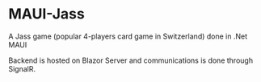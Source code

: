 # MAUI-Jass
A Jass game (popular 4-players card game in Switzerland) done in .Net MAUI

Backend is hosted on Blazor Server and communications is done through SignalR.
